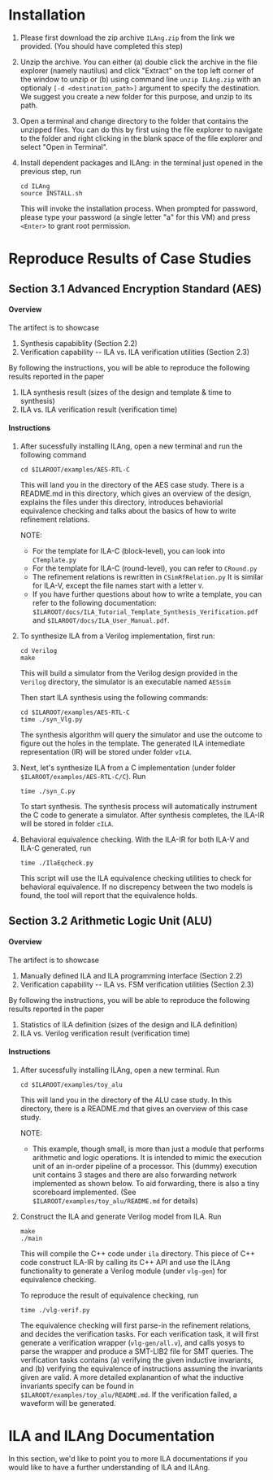 Installation
==================

1. Please first download the zip archive `ILAng.zip` from the link we provided. (You should have completed this step)

2. Unzip the archive. You can either (a) double click the archive in the file explorer (namely nautilus) and click "Extract" on the top left corner of the window to unzip or (b) using command line `unzip ILAng.zip` with an optionaly `[-d <destination_path>]` argument to specify the destination. We suggest you create a new folder for this purpose, and unzip to its path.

3. Open a terminal and change directory to the folder that contains the unzipped files. You can do this by first using the file explorer to navigate to the folder and right clicking in the blank space of the file explorer and select "Open in Terminal".

4. Install dependent packages and ILAng: in the terminal just opened in the previous step, run 

    ```
    cd ILAng
    source INSTALL.sh
    ```
   
   This will invoke the installation process. When prompted for password, please type your password (a single letter "a" for this VM) and press `<Enter>` to grant root permission. 
 
 
   
Reproduce Results of Case Studies
====================================


Section 3.1 Advanced Encryption Standard (AES)
------------------------------------------------------

#### Overview ####

The artifect is to showcase
   
   1. Synthesis capabiblity (Section 2.2)
   2. Verification capability -- ILA vs. ILA verification utilities (Section 2.3)
  
By following the instructions, you will be able to reproduce the following results
reported in the paper

   1. ILA synthesis result (sizes of the design and template & time to synthesis)
   2. ILA vs. ILA verification result (verification time)


#### Instructions ####

   1. After sucessfully installing ILAng, open a new terminal and run the following command  
      ```
      cd $ILAROOT/examples/AES-RTL-C
      ```

      This will land you in the directory of the AES case study.
      There is a README.md in this directory, which gives an overview of the design,
      explains the files under this directory, introduces behaviorial equivalence 
      checking and talks about the basics of how to write refinement relations.
       
      NOTE:
         * For the template for ILA-C (block-level), you can look into `CTemplate.py`
         * For the template for ILA-C (round-level), you can refer to `CRound.py` 
         * The refinement relations is rewritten in `CSimRfRelation.py`
           It is similar for ILA-V, except the file names start with a letter `V`. 
         * If you have further questions about how to write a template, 
           you can refer to the following documentation: 
           `$ILAROOT/docs/ILA_Tutorial_Template_Synthesis_Verification.pdf` and
           `$ILAROOT/docs/ILA_User_Manual.pdf`.
    
   2. To synthesize ILA from a Verilog implementation, first run:
      ```
      cd Verilog
      make
      ```
        
      This will build a simulator from the Verilog design provided in the `Verilog` 
      directory, the simulator is an executable named `AESsim` 
        
      Then start ILA synthesis using the following commands:
      
      ```
      cd $ILAROOT/examples/AES-RTL-C
      time ./syn_Vlg.py
      ```
        
      The synthesis algorithm will query the simulator and use the outcome to figure
      out the holes in the template. The generated ILA intemediate representation (IR)
      will be stored under folder `vILA`.
        
   3. Next, let's synthesize ILA from a C implementation (under folder `$ILAROOT/examples/AES-RTL-C/C`). Run
      ```  
      time ./syn_C.py
      ```
            
      To start synthesis. The synthesis process will automatically instrument the C
      code to generate a simulator. After synthesis completes, the ILA-IR will be stored
      in folder `cILA`.
    
   4. Behavioral equivalence checking. With the ILA-IR for both ILA-V and ILA-C generated, run
      ```
      time ./IlaEqcheck.py
      ```
            
      This script will use the ILA equivalence checking utilities to check for behavioral equivalence.
      If no discrepency between the two models is found, the tool will report that 
      the equivalence holds.
       


Section 3.2  Arithmetic Logic Unit (ALU)
------------------------------------------------------

#### Overview ####

The artifect is to showcase
   
   1. Manually defined ILA and ILA programming interface (Section 2.2)
   2. Verification capability -- ILA vs. FSM verification utilities (Section 2.3)
  
By following the instructions, you will be able to reproduce the following results
reported in the paper

   1. Statistics of ILA definition (sizes of the design and ILA definition)
   2. ILA vs. Verilog verification result (verification time)


#### Instructions ####

   1. After sucessfully installing ILAng, open a new terminal. Run  
      ```
      cd $ILAROOT/examples/toy_alu
      ```
        
      This will land you in the directory of the ALU case study.
      In this directory, there is a README.md that gives an overview of this case
      study. 
       
      NOTE:
         * This example, though small, is more than just a module 
           that performs arithmetic and logic operations. It is intended
           to mimic the execution unit of an in-order pipeline of a processor.
           This (dummy) execution unit contains 3 stages and there are also 
           forwarding network implemented as shown below. To aid forwarding, 
           there is also a tiny scoreboard implemented. (See 
           `$ILAROOT/examples/toy_alu/README.md` for details)
       

   2. Construct the ILA and generate Verilog model from ILA. Run
      ```
      make
      ./main
      ```
      
      This will compile the C++ code under `ila` directory. This piece
      of C++ code construct ILA-IR by calling its C++ API and use the
      ILAng functionality to generate a Verilog module (under `vlg-gen`) 
      for equivalence checking.
      
      To reproduce the result of equivalence checking, run
      ```
      time ./vlg-verif.py
      ```
      
      The equivalence checking will first parse-in the refinement relations,
      and decides the verification tasks. For each verification task, it
      will first generate a verification wrapper (`vlg-gen/all.v`), and calls
      yosys to parse the wrapper and produce a SMT-LIB2 file for SMT queries.
      The verification tasks contains (a) verifying the given inductive invariants,
      and (b) verifying the equivalence of instructions assuming the invariants
      given are valid. A more detailed explanantion of what the inductive
      invariants specify can be found in `$ILAROOT/examples/toy_alu/README.md`.
      If the verification failed, a waveform will be generated.
      
      
              

ILA and ILAng Documentation
====================================

In this section, we'd like to point you to more ILA documentations if you would like
to have a further understanding of ILA and ILAng. 






